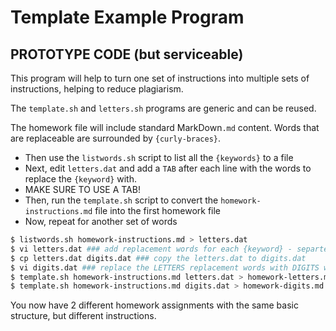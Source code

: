 # Template Example Program

## PROTOTYPE CODE (but serviceable)

This program will help to turn one set of instructions into multiple sets of instructions, helping to reduce plagiarism.

The `template.sh` and `letters.sh` programs are generic and can be reused.

The homework file will include standard MarkDown`.md` content. Words that are replaceable are surrounded by `{curly-braces}`.

* Then use the `listwords.sh` script to list all the `{keywords}` to a file
* Next, edit `letters.dat` and add a `TAB` after each line with the words to replace the `{keyword}` with. 
* MAKE SURE TO USE A TAB!
* Then, run the `template.sh` script to convert the `homework-instructions.md` file into the first homework file
* Now, repeat for another set of words

```bash
$ listwords.sh homework-instructions.md > letters.dat
$ vi letters.dat ### add replacement words for each {keyword} - separted by a TAB
$ cp letters.dat digits.dat ### copy the letters.dat to digits.dat
$ vi digits.dat ### replace the LETTERS replacement words with DIGITS words
$ template.sh homework-instructions.md letters.dat > homework-letters.md ### create a homework for letters
$ template.sh homework-instructions.md digits.dat > homework-digits.md ### create a different homework for digits
 ```

You now have 2 different homework assignments with the same basic structure, but different instructions.
